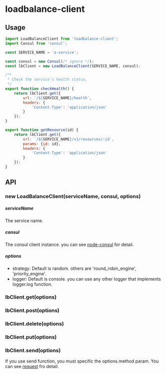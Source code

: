# loadbalance-client

## Usage
``` javascript
import LoadBalanceClient from 'loadbalance-client';
import Consul from 'consul';

const SERVICE_NAME = 'a-service';

const consul = new Consul(/* ignore */);
const lbClient = new LoadBalanceClient(SERVICE_NAME, consul);

/**
 * Check the service's health status.
 */
export function checkHealth() {
    return lbClient.get({
        url: `/${SERVICE_NAME}/health`,
        headers: {
            'Content-Type': 'application/json'
        }
    });
}

export function getResource(id) {
    return lbClient.get({
        url: `/${SERVICE_NAME}/v1/resources/:id`,
        params: {id: id},
        headers: {
            'Content-Type': 'application/json'
        }
    });
}
```

## API

### new LoadBalanceClient(serviceName, consul, options)

##### serviceName

The service name.

##### consul

The consul client instance. you can see [node-consul](https://github.com/node-cloud/node-consul) for detail.

##### options

* strategy: Default is random. others are 'round_robin_engine', 'priority_engine'.
* logger: Default is console. you can use any other logger that implements logger.log function.

### lbClient.get(options)
### lbClient.post(options)
### lbClient.delete(options)
### lbClient.put(options)
### lbClient.send(options)

If you use send function, you must specific the options.method param. You can see [request](https://github.com/request/request) fro detail.
